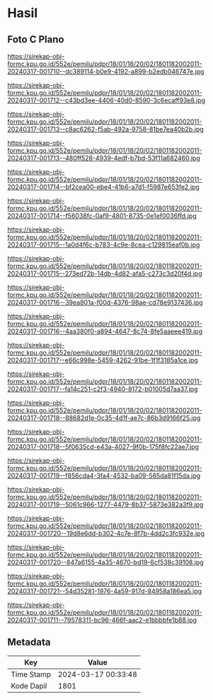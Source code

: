 # Hasil

## Foto C Plano

https://sirekap-obj-formc.kpu.go.id/552e/pemilu/pdpr/18/01/18/20/02/1801182002011-20240317-001710--dc389114-b0e9-4192-a899-b2edb046747e.jpg

https://sirekap-obj-formc.kpu.go.id/552e/pemilu/pdpr/18/01/18/20/02/1801182002011-20240317-001712--c43bd3ee-4406-40d0-8590-3c6ecaff93e8.jpg

https://sirekap-obj-formc.kpu.go.id/552e/pemilu/pdpr/18/01/18/20/02/1801182002011-20240317-001713--c8ac6262-f5ab-492a-9758-81be7ea40b2b.jpg

https://sirekap-obj-formc.kpu.go.id/552e/pemilu/pdpr/18/01/18/20/02/1801182002011-20240317-001713--480ff528-4939-4edf-b7bd-53f11a682460.jpg

https://sirekap-obj-formc.kpu.go.id/552e/pemilu/pdpr/18/01/18/20/02/1801182002011-20240317-001714--bf2cea00-ebe4-41b6-a7d1-f5987e653fe2.jpg

https://sirekap-obj-formc.kpu.go.id/552e/pemilu/pdpr/18/01/18/20/02/1801182002011-20240317-001714--f56038fc-0af9-4801-8735-0e1ef0036ffd.jpg

https://sirekap-obj-formc.kpu.go.id/552e/pemilu/pdpr/18/01/18/20/02/1801182002011-20240317-001715--1a0d4f6c-b783-4c9e-8cea-c129815eaf0b.jpg

https://sirekap-obj-formc.kpu.go.id/552e/pemilu/pdpr/18/01/18/20/02/1801182002011-20240317-001715--273ed72b-14db-4d82-afa5-c273c3d20f4d.jpg

https://sirekap-obj-formc.kpu.go.id/552e/pemilu/pdpr/18/01/18/20/02/1801182002011-20240317-001716--39ea801a-f00d-4376-98ae-cd78e9137436.jpg

https://sirekap-obj-formc.kpu.go.id/552e/pemilu/pdpr/18/01/18/20/02/1801182002011-20240317-001716--4aa380f0-a894-4647-8c74-8fe5aaeee419.jpg

https://sirekap-obj-formc.kpu.go.id/552e/pemilu/pdpr/18/01/18/20/02/1801182002011-20240317-001717--e66c998e-5459-4262-91be-1f1f3185a1ce.jpg

https://sirekap-obj-formc.kpu.go.id/552e/pemilu/pdpr/18/01/18/20/02/1801182002011-20240317-001717--fa14c251-c2f3-4940-8172-b01005d7aa37.jpg

https://sirekap-obj-formc.kpu.go.id/552e/pemilu/pdpr/18/01/18/20/02/1801182002011-20240317-001718--88682d1e-0c35-4d1f-ae7c-86b3d9166f25.jpg

https://sirekap-obj-formc.kpu.go.id/552e/pemilu/pdpr/18/01/18/20/02/1801182002011-20240317-001718--5f0635cd-e43a-4027-9f0b-175f8fc22ae7.jpg

https://sirekap-obj-formc.kpu.go.id/552e/pemilu/pdpr/18/01/18/20/02/1801182002011-20240317-001719--f856cda4-3fa4-4532-ba09-565da81f15da.jpg

https://sirekap-obj-formc.kpu.go.id/552e/pemilu/pdpr/18/01/18/20/02/1801182002011-20240317-001719--5061c966-1277-4479-8b37-5873e382a3f9.jpg

https://sirekap-obj-formc.kpu.go.id/552e/pemilu/pdpr/18/01/18/20/02/1801182002011-20240317-001720--19d8e6dd-b302-4c7e-8f7b-4dd2c3fc932e.jpg

https://sirekap-obj-formc.kpu.go.id/552e/pemilu/pdpr/18/01/18/20/02/1801182002011-20240317-001720--847a6155-4a35-4670-bd19-6cf538c39108.jpg

https://sirekap-obj-formc.kpu.go.id/552e/pemilu/pdpr/18/01/18/20/02/1801182002011-20240317-001721--54d35281-1976-4a59-917d-84958a186ea5.jpg

https://sirekap-obj-formc.kpu.go.id/552e/pemilu/pdpr/18/01/18/20/02/1801182002011-20240317-001711--79578311-bc96-466f-aac2-e1bbbbfe1b88.jpg


## Metadata

| Key        | Value               |
| ---------- | ------------------- |
| Time Stamp | 2024-03-17 00:33:48 |
| Kode Dapil | 1801                |



